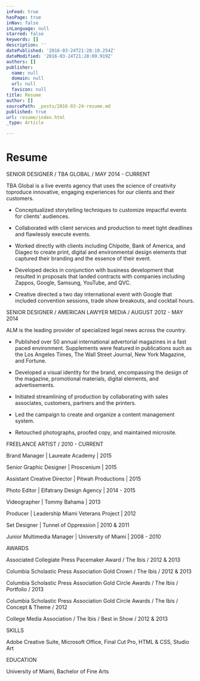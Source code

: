 ```yaml
---
inFeed: true
hasPage: true
inNav: false
inLanguage: null
starred: false
keywords: []
description: ''
datePublished: '2016-03-24T21:28:10.254Z'
dateModified: '2016-03-24T21:28:09.919Z'
authors: []
publisher:
  name: null
  domain: null
  url: null
  favicon: null
title: Resume
author: []
sourcePath: _posts/2016-03-24-resume.md
published: true
url: resume/index.html
_type: Article

---
```

# Resume

SENIOR DESIGNER / TBA GLOBAL / MAY 2014 - CURRENT 

TBA Global is a live events agency that uses the science of creativity toproduce innovative, engaging experiences for our clients and their customers. 

- Conceptualized storytelling techniques to customize impactful events for clients' audiences. 

- Collaborated with client services and production to meet tight deadlines and flawlessly execute events. 

- Worked directly with clients including Chipotle, Bank of America, and Diageo to create print, digital and environmental design elements that captured their branding and the essence of their event. 

- Developed decks in conjunction with business development that resulted in proposals that landed contracts with companies including Zappos, Google, Samsung, YouTube, and QVC. 

- Creative directed a two day international event with Google that included convention sessions, trade show breakouts, and cocktail hours. 

SENIOR DESIGNER / AMERICAN LAWYER MEDIA / AUGUST 2012 - MAY 2014 

ALM is the leading provider of specialized legal news across the country.
- Published over 50 annual international advertorial magazines in a fast paced environment. Supplements were featured in publications such as the Los Angeles Times, The Wall Street Journal, New York Magazine, and Fortune. 

- Developed a visual identity for the brand, encompassing the design of the magazine, promotional materials, digital elements, and advertisements. 

- Initiated streamlining of production by collaborating with sales associates, customers, partners and the printers. 

- Led the campaign to create and organize a content management system. 

- Retouched photographs, proofed copy, and maintained microsite.

FREELANCE ARTIST / 2010 - CURRENT 

Brand Manager | Laureate Academy | 2015 

Senior Graphic Designer | Proscenium | 2015 

Assistant Creative Director | Pitwah Productions | 2015 

Photo Editor | Elfatrany Design Agency | 2014 - 2015 

Videographer | Tommy Bahama | 2013 

Producer | Leadership Miami Veterans Project | 2012 

Set Designer | Tunnel of Oppression | 2010 & 2011 

Junior Multimedia Manager | University of Miami | 2008 - 2010 

AWARDS 

Associated Collegiate Press Pacemaker Award / The Ibis / 2012 & 2013 

Columbia Scholastic Press Association Gold Crown / The Ibis / 2012 & 2013 

Columbia Scholastic Press Association 
Gold Circle Awards / The Ibis / Portfolio / 2013 

Columbia Scholastic Press Association 
Gold Circle Awards / The Ibis / Concept & Theme / 2012 

College Media Association / The Ibis / Best in Show / 2012 & 2013 

SKILLS 

Adobe Creative Suite, Microsoft Office, Final Cut Pro, HTML & CSS, Studio Art 

EDUCATION 

University of Miami, Bachelor of Fine Arts